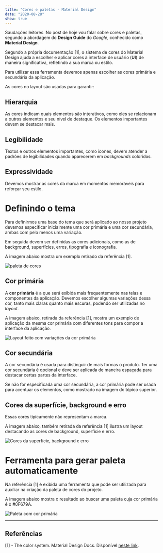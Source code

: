 ```yaml
---
title: "Cores e paletas - Material Design"
date: "2020-08-28"
show: true
---
```


Saudações leitores. No post de hoje vou falar sobre cores e paletas, segundo a abordagem do **Design Guide** do *Google*, conhecido como **Material Design**.

Segundo a própria documentação [1], o sistema de cores do Material Design ajuda a escolher e aplicar cores à interface de usuário (**UI**) de maneira significativa, refletindo a sua marca ou estilo. 

Para utilizar essa ferramenta devemos apenas escolher as cores primária e secundária da aplicação.

As cores no layout são usadas para garantir:

## Hierarquia

As cores indicam quais elementos são interativos, como eles se relacionam a outros elementos e seu nível de destaque. Os elementos importantes devem se destacar mais.

## Legibilidade

Textos e outros elementos importantes, como ícones, devem atender a padrões de legibilidades quando aparecerem em *backgrounds* coloridos.

## Expressividade

Devemos mostrar as cores da marca em momentos memoráveis para reforçar seu estilo.

# Definindo o tema

Para definirmos uma base do tema que será aplicado ao nosso projeto devemos especificar inicialmente uma cor primária e uma cor secundária, ambas com pelo menos uma variação.

Em seguida devem ser definidas as cores adicionais, como as de background, superfícies, erros, tipografia e iconografia.

A imagem abaixo mostra um exemplo retirado da referência [1].

![paleta de cores](/post-images/cores-e-paletas-md/paleta-padrao-md.PNG "Paleta de cores padrão do Material Design")

## Cor primária

A **cor primária** é a que será exibida mais frequentemente nas telas e componentes da aplicação. Devemos escolher algumas variações dessa cor, tanto mais claras quanto mais escuras, podendo ser utilizadas no *layout*.

A imagem abaixo, retirada da referência [1], mostra um exemplo de aplicação da mesma cor primária com diferentes tons para compor a interface da aplicação.

![Layout feito com variações da cor primária](/post-images/cores-e-paletas-md/variacao-de-cor-primaria.png "Layout feito com variações da cor primária")

## Cor secundária

A cor secundária é usada para distinguir de mais formas o produto. Ter uma cor secundária é opcional e deve ser aplicada de maneira espaçada para destacar certas partes da interface.

Se não for especificada uma cor secundária, a cor primária pode ser usada para acentuar os elementos, como mostrado na imagem do tópico superior.

## Cores da superfície, background e erro

Essas cores tipicamente não representam a marca.

A imagem abaixo, também retirada da referência [1] ilustra um layout destacando as cores de background, superfície e erro.

![Cores da superfície, background e erro](/post-images/cores-e-paletas-md/outras-cores.png "Cores da superfície, background e erro")

# Ferramenta para gerar paleta automaticamente

Na referência [1] é exibida uma ferramenta que pode ser utilizada para auxiliar na criação da paleta de cores do projeto.

A imagem abaixo mostra o resultado ao buscar uma paleta cuja cor primária é o #0F679A.

![Paleta com cor primária](/post-images/cores-e-paletas-md/paleta-cor-primaria.PNG "Paleta com cor primária")

---
## Referências

[1] - The color system. Material Design Docs. Disponível [neste link](https://material.io/design/color/the-color-system.html#color-usage-and-palettes).